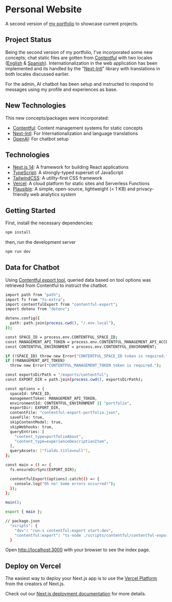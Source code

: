 # Personal Website

A second version of [my portfolio](https://gilbert-james.vercel.app) to showcase current projects.

## Project Status

Being the second version of my portfolio, I've incorporated some new concepts; chat static files are gotten from [Contentful](https://www.contentful.com/) with two locales ([English](https://gilbert-james.vercel.app/en) & [Spanish](https://gilbert-james.vercel.app/es)). Internationalization in the web application has been implemented and its handled by the "[Next-Intl](https://github.com/vriad/next-intl)" library with translations in both locales discussed earlier.

For the admin, AI chatbot has been setup and instructed to respond to messages using my profile and experiences as base.

## New Technologies

This new concepts/packages were incorporated:

-   [Contentful](https://www.contentful.com/): Content management systems for static concepts
-   [Next-Intl](https://github.com/vriad/next-intl): For Internationalization and language translations
-   [OpenAI](https://openai.com): For chatbot setup

## Technologies

-   [Next.js 14](https://nextjs.org): A framework for building React applications
-   [TypeScript](https://www.typescriptlang.org/): A strongly-typed superset of JavaScript
-   [TailwindCSS](https://tailwindcss.com): A utility-first CSS framework
-   [Vercel](https://vercel.com): A cloud platform for static sites and Serverless Functions
-   [Plausible](https://plausible.io): A simple, open-source, lightweight (< 1 KB) and privacy-friendly web analytics system

## Getting Started

First, install the necessary dependencies:

```bash
npm install
```

then, run the development server

```bash
npm run dev
```

## Data for Chatbot

Using [Contentful export tool](https://www.npmjs.com/package/contentful-export), queried data based on tool options was retrieved from Contentful to instruct the chatbot.

```bash
import path from "path";
import fs from "fs-extra";
import contentfulExport from "contentful-export";
import dotenv from "dotenv";

dotenv.config({
  path: path.join(process.cwd(), "/.env.local"),
});

const SPACE_ID = process.env.CONTENTFUL_SPACE_ID;
const MANAGEMENT_API_TOKEN = process.env.CONTENTFUL_MANAGEMENT_API_ACCESS_TOKEN;
const CONTENTFUL_ENVIRONMENT = process.env.CONTENTFUL_ENVIRONMENT;

if (!SPACE_ID) throw new Error("CONTENTFUL_SPACE_ID token is required.");
if (!MANAGEMENT_API_TOKEN)
  throw new Error("CONTENTFUL_MANAGEMENT_TOKEN token is required.");

const exportsDirPath = "/exports/contentful";
const EXPORT_DIR = path.join(process.cwd(), exportsDirPath);

const options = {
  spaceId: SPACE_ID,
  managementToken: MANAGEMENT_API_TOKEN,
  environmentId: CONTENTFUL_ENVIRONMENT || "portfolio",
  exportDir: EXPORT_DIR,
  contentFile: "contentful-export-portfolio.json",
  saveFile: true,
  skipContentModel: true,
  skipWebhooks: true,
  queryEntries: [
    "content_type=portfolioAbout",
    "content_type=experienceDescriptionItem",
  ],
  queryAssets: ["fields.title=null"],
};

const main = () => {
  fs.ensureDirSync(EXPORT_DIR);

  contentfulExport(options).catch(() => {
    console.log("Oh no! Some errors occurred!");
  });
};

main();

export { main };

// package.json
  "scripts": {
    "dev": "run-s contentful:export start:dev",
    "contentful:export": "ts-node ./scripts/contentful/contentful-export.mjs",
  }
```

Open [http://localhost:3000](http://localhost:3000) with your browser to see the index page.

## Deploy on Vercel

The easiest way to deploy your Next.js app is to use the [Vercel Platform](https://vercel.com/new?utm_medium=default-template&filter=next.js&utm_source=create-next-app&utm_campaign=create-next-app-readme) from the creators of Next.js.

Check out our [Next.js deployment documentation](https://nextjs.org/docs/deployment) for more details.
